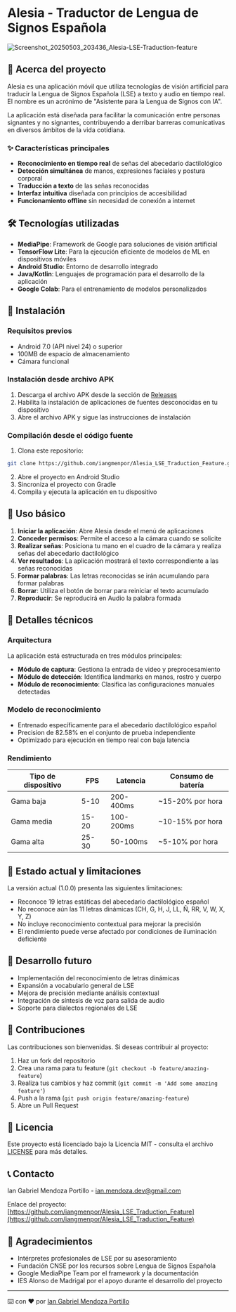 # Alesia - Traductor de Lengua de Signos Española

![Screenshot_20250503_203436_Alesia-LSE-Traduction-feature](https://github.com/user-attachments/assets/d2f9fd4e-f272-466c-8e9d-8c4cc3641058)

## 📱 Acerca del proyecto

Alesia es una aplicación móvil que utiliza tecnologías de visión artificial para traducir la Lengua de Signos Española (LSE) a texto y audio en tiempo real. El nombre es un acrónimo de "Asistente para la Lengua de Signos con IA".

La aplicación está diseñada para facilitar la comunicación entre personas signantes y no signantes, contribuyendo a derribar barreras comunicativas en diversos ámbitos de la vida cotidiana.

### ✨ Características principales

- **Reconocimiento en tiempo real** de señas del abecedario dactilológico
- **Detección simultánea** de manos, expresiones faciales y postura corporal
- **Traducción a texto** de las señas reconocidas
- **Interfaz intuitiva** diseñada con principios de accesibilidad
- **Funcionamiento offline** sin necesidad de conexión a internet

## 🛠️ Tecnologías utilizadas

- **MediaPipe**: Framework de Google para soluciones de visión artificial
- **TensorFlow Lite**: Para la ejecución eficiente de modelos de ML en dispositivos móviles
- **Android Studio**: Entorno de desarrollo integrado
- **Java/Kotlin**: Lenguajes de programación para el desarrollo de la aplicación
- **Google Colab**: Para el entrenamiento de modelos personalizados

## 🚀 Instalación

### Requisitos previos
- Android 7.0 (API nivel 24) o superior
- 100MB de espacio de almacenamiento
- Cámara funcional

### Instalación desde archivo APK
1. Descarga el archivo APK desde la sección de [Releases](https://github.com/iangmenpor/AlesiaGestureRecognition/releases)
2. Habilita la instalación de aplicaciones de fuentes desconocidas en tu dispositivo
3. Abre el archivo APK y sigue las instrucciones de instalación

### Compilación desde el código fuente
1. Clona este repositorio:
```bash
git clone https://github.com/iangmenpor/Alesia_LSE_Traduction_Feature.git
```
2. Abre el proyecto en Android Studio
3. Sincroniza el proyecto con Gradle
4. Compila y ejecuta la aplicación en tu dispositivo

## 📖 Uso básico

1. **Iniciar la aplicación**: Abre Alesia desde el menú de aplicaciones
2. **Conceder permisos**: Permite el acceso a la cámara cuando se solicite
3. **Realizar señas**: Posiciona tu mano en el cuadro de la cámara y realiza señas del abecedario dactilológico
4. **Ver resultados**: La aplicación mostrará el texto correspondiente a las señas reconocidas
5. **Formar palabras**: Las letras reconocidas se irán acumulando para formar palabras
6. **Borrar**: Utiliza el botón de borrar para reiniciar el texto acumulado
7. **Reproducir**: Se reproducirá en Audio la palabra formada 

## 🧠 Detalles técnicos

### Arquitectura

La aplicación está estructurada en tres módulos principales:
- **Módulo de captura**: Gestiona la entrada de video y preprocesamiento
- **Módulo de detección**: Identifica landmarks en manos, rostro y cuerpo
- **Módulo de reconocimiento**: Clasifica las configuraciones manuales detectadas

### Modelo de reconocimiento

- Entrenado específicamente para el abecedario dactilológico español
- Precision de 82.58% en el conjunto de prueba independiente
- Optimizado para ejecución en tiempo real con baja latencia

### Rendimiento

| Tipo de dispositivo | FPS | Latencia | Consumo de batería |
|---------------------|-----|----------|-------------------|
| Gama baja           | 5-10| 200-400ms| ~15-20% por hora  |
| Gama media          | 15-20| 100-200ms| ~10-15% por hora |
| Gama alta           | 25-30| 50-100ms | ~5-10% por hora  |

## 🔄 Estado actual y limitaciones

La versión actual (1.0.0) presenta las siguientes limitaciones:
- Reconoce 19 letras estáticas del abecedario dactilológico español
- No reconoce aún las 11 letras dinámicas (CH, G, H, J, LL, Ñ, RR, V, W, X, Y, Z)
- No incluye reconocimiento contextual para mejorar la precisión
- El rendimiento puede verse afectado por condiciones de iluminación deficiente

## 🔮 Desarrollo futuro

- Implementación del reconocimiento de letras dinámicas
- Expansión a vocabulario general de LSE
- Mejora de precisión mediante análisis contextual
- Integración de síntesis de voz para salida de audio
- Soporte para dialectos regionales de LSE

## 🤝 Contribuciones

Las contribuciones son bienvenidas. Si deseas contribuir al proyecto:

1. Haz un fork del repositorio
2. Crea una rama para tu feature (`git checkout -b feature/amazing-feature`)
3. Realiza tus cambios y haz commit (`git commit -m 'Add some amazing feature'`)
4. Push a la rama (`git push origin feature/amazing-feature`)
5. Abre un Pull Request

## 📄 Licencia

Este proyecto está licenciado bajo la Licencia MIT - consulta el archivo [LICENSE](LICENSE) para más detalles.

## 📞 Contacto

Ian Gabriel Mendoza Portillo - [ian.mendoza.dev@gmail.com](mailto:ian.mendoza.dev@gmail.com)

Enlace del proyecto: [https://github.com/iangmenpor/Alesia_LSE_Traduction_Feature](https://github.com/iangmenpor/Alesia_LSE_Traduction_Feature)

## 🙏 Agradecimientos

- Intérpretes profesionales de LSE por su asesoramiento
- Fundación CNSE por los recursos sobre Lengua de Signos Española
- Google MediaPipe Team por el framework y la documentación
- IES Alonso de Madrigal por el apoyo durante el desarrollo del proyecto

---

⌨️ con ❤️ por [Ian Gabriel Mendoza Portillo](https://github.com/iangmenpor)
